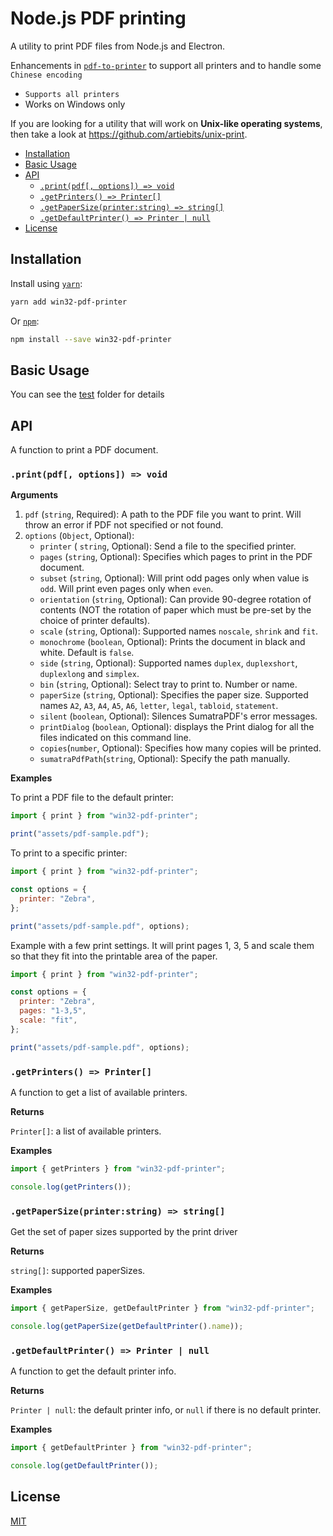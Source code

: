 # Node.js PDF printing

A utility to print PDF files from Node.js and Electron.

Enhancements in [`pdf-to-printer`](https://github.com/artiebits/pdf-to-printer) to support all printers and to handle some `Chinese encoding`

- `Supports all printers`
- Works on Windows only

If you are looking for a utility that will work on **Unix-like operating systems**, then take a look
at https://github.com/artiebits/unix-print.

- [Installation](#installation)
- [Basic Usage](#basic-usage)
- [API](#api)
  - [`.print(pdf[, options]) => void`](#printpdf-options--void)
  - [`.getPrinters() => Printer[]`](#getprinters--printer)
  - [`.getPaperSize(printer:string) => string[]`](#getpapersizeprinterstring--string)
  - [`.getDefaultPrinter() => Printer | null`](#getdefaultprinter--printer--null)
- [License](#license)

<!-- END doctoc generated TOC please keep comment here to allow auto update -->

## Installation

Install using [`yarn`](https://yarnpkg.com/):

```bash
yarn add win32-pdf-printer
```

Or [`npm`](https://www.npmjs.com/):

```bash
npm install --save win32-pdf-printer
```

## Basic Usage

You can see the [test](https://github.com/mlmdflr/win32-pdf-printer/tree/main/test) folder for details

## API

A function to print a PDF document.

### `.print(pdf[, options]) => void`

**Arguments**

1. `pdf` (`string`, Required): A path to the PDF file you want to print. Will throw an error if PDF not specified or not found.
2. `options` (`Object`, Optional):
   - `printer` ( `string`, Optional): Send a file to the specified printer.
   - `pages` (`string`, Optional): Specifies which pages to print in the PDF document.
   - `subset` (`string`, Optional): Will print odd pages only when value is `odd`. Will print even pages only when `even`.
   - `orientation` (`string`, Optional): Can provide 90-degree rotation of contents (NOT the rotation of paper which must be pre-set by the choice of printer defaults).
   - `scale` (`string`, Optional): Supported names `noscale`, `shrink` and `fit`.
   - `monochrome` (`boolean`, Optional): Prints the document in black and white. Default is `false`.
   - `side` (`string`, Optional): Supported names `duplex`, `duplexshort`, `duplexlong` and `simplex`.
   - `bin` (`string`, Optional): Select tray to print to. Number or name.
   - `paperSize` (`string`, Optional): Specifies the paper size. Supported names `A2`, `A3`, `A4`, `A5`, `A6`, `letter`, `legal`, `tabloid`, `statement`.
   - `silent` (`boolean`, Optional): Silences SumatraPDF's error messages.
   - `printDialog` (`boolean`, Optional): displays the Print dialog for all the files indicated on this command line.
   - `copies`(`number`, Optional): Specifies how many copies will be printed.
   - `sumatraPdfPath`(`string`, Optional): Specify the path manually.

**Examples**

To print a PDF file to the default printer:

```javascript
import { print } from "win32-pdf-printer";

print("assets/pdf-sample.pdf");
```

To print to a specific printer:

```javascript
import { print } from "win32-pdf-printer";

const options = {
  printer: "Zebra",
};

print("assets/pdf-sample.pdf", options);
```

Example with a few print settings. It will print pages 1, 3, 5 and scale them so that they fit into the printable area of the paper.

```javascript
import { print } from "win32-pdf-printer";

const options = {
  printer: "Zebra",
  pages: "1-3,5",
  scale: "fit",
};

print("assets/pdf-sample.pdf", options);
```

### `.getPrinters() => Printer[]`

A function to get a list of available printers.

**Returns**

`Printer[]`: a list of available printers.

**Examples**

```javascript
import { getPrinters } from "win32-pdf-printer";

console.log(getPrinters());
```

### `.getPaperSize(printer:string) => string[]`

Get the set of paper sizes supported by the print driver

**Returns**

`string[]`: supported paperSizes.

**Examples**

```javascript
import { getPaperSize, getDefaultPrinter } from "win32-pdf-printer";

console.log(getPaperSize(getDefaultPrinter().name));
```

### `.getDefaultPrinter() => Printer | null`

A function to get the default printer info.

**Returns**

`Printer | null`: the default printer info, or `null` if there is no default printer.

**Examples**

```javascript
import { getDefaultPrinter } from "win32-pdf-printer";

console.log(getDefaultPrinter());
```

## License

[MIT](LICENSE)
